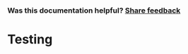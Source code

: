 
### Was this documentation helpful? [Share feedback](https://www.research.net/r/DGDQWXH?src=documentation%2FlearningPath%2Ftesting)

# Testing
